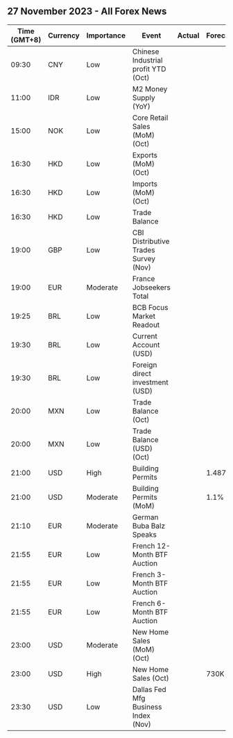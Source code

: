 ## 27 November 2023 - All Forex News

| Time (GMT+8) | Currency | Importance | Event | Actual | Forecast | Previous |
|------|----------|------------|-------|--------|----------|----------|
| 09:30 | CNY | Low | Chinese Industrial profit YTD (Oct) |  |  | -9.0% |
| 11:00 | IDR | Low | M2 Money Supply (YoY) |  |  | 6.00% |
| 15:00 | NOK | Low | Core Retail Sales (MoM) (Oct) |  |  | -0.3% |
| 16:30 | HKD | Low | Exports (MoM) (Oct) |  |  | -5.3% |
| 16:30 | HKD | Low | Imports (MoM) (Oct) |  |  | -0.4% |
| 16:30 | HKD | Low | Trade Balance |  |  | -64.6B |
| 19:00 | GBP | Low | CBI Distributive Trades Survey (Nov) |  |  | -36 |
| 19:00 | EUR | Moderate | France Jobseekers Total |  |  | 2,812.2K |
| 19:25 | BRL | Low | BCB Focus Market Readout |  |  |  |
| 19:30 | BRL | Low | Current Account (USD) |  |  | -1.38B |
| 19:30 | BRL | Low | Foreign direct investment (USD) |  |  | 3.75B |
| 20:00 | MXN | Low | Trade Balance (Oct) |  |  | -1.481B |
| 20:00 | MXN | Low | Trade Balance (USD) (Oct) |  |  | -0.822B |
| 21:00 | USD | High | Building Permits |  | 1.487M | 1.471M |
| 21:00 | USD | Moderate | Building Permits (MoM) |  | 1.1% | -4.5% |
| 21:10 | EUR | Moderate | German Buba Balz Speaks |  |  |  |
| 21:55 | EUR | Low | French 12-Month BTF Auction |  |  | 3.650% |
| 21:55 | EUR | Low | French 3-Month BTF Auction |  |  | 3.791% |
| 21:55 | EUR | Low | French 6-Month BTF Auction |  |  | 3.788% |
| 23:00 | USD | Moderate | New Home Sales (MoM) (Oct) |  |  | 12.3% |
| 23:00 | USD | High | New Home Sales (Oct) |  | 730K | 759K |
| 23:30 | USD | Low | Dallas Fed Mfg Business Index (Nov) |  |  | -19.2 |
